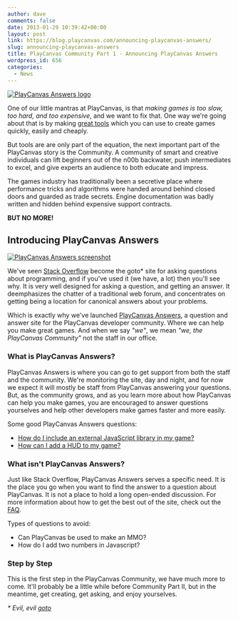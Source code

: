 ```yaml
---
author: dave
comments: false
date: 2013-01-29 10:39:42+00:00
layout: post
link: https://blog.playcanvas.com/announcing-playcanvas-answers/
slug: announcing-playcanvas-answers
title: PlayCanvas Community Part 1 - Announcing PlayCanvas Answers
wordpress_id: 656
categories:
  - News
---
```


[![PlayCanvas Answers logo](https://blog.playcanvas.com/wp-content/uploads/2013/01/answers_logo.png)](http://blog.playcanvas.com/wp-content/uploads/2013/01/answers_logo.png)

One of our little mantras at PlayCanvas, is that _making games is too slow, too hard, and too expensive_, and we want to fix that. One way we're going about that is by making [great tools](https://playcanvas.com/technology/) which you can use to create games quickly, easily and cheaply.

But tools are are only part of the equation, the next important part of the PlayCanvas story is the Community. A community of smart and creative individuals can lift beginners out of the n00b backwater, push intermediates to excel, and give experts an audience to both educate and impress.

The games industry has traditionally been a secretive place where performance tricks and algorithms were handed around behind closed doors and guarded as trade secrets. Engine documentation was badly written and hidden behind expensive support contracts.

**BUT NO MORE!**

## Introducing PlayCanvas Answers

[![PlayCanvas Answers screenshot](https://blog.playcanvas.com/wp-content/uploads/2013/01/answers.png)](http://blog.playcanvas.com/wp-content/uploads/2013/01/answers.png)

We've seen [Stack Overflow](http://stackoverflow.com) become the goto\* site for asking questions about programming, and if you've used it (we have, a lot) then you'll see why. It is very well designed for asking a question, and getting an answer. It deemphasizes the chatter of a traditional web forum, and concentrates on getting being a location for canonical answers about your problems.

Which is exactly why we've launched [PlayCanvas Answers](http://answers.playcanvas.com), a question and answer site for the PlayCanvas developer community. Where we can help you make great games. And when we say _"we"_, we mean _"we, the PlayCanvas Community"_ not the staff in our office.

### What is PlayCanvas Answers?

PlayCanvas Answers is where you can go to get support from both the staff and the community. We're monitoring the site, day and night, and for now we expect it will mostly be staff from PlayCanvas answering your questions. But, as the community grows, and as you learn more about how PlayCanvas can help you make games, you are encouraged to answer questions yourselves and help other developers make games faster and more easily.

Some good PlayCanvas Answers questions:

- [How do I include an external JavaScript library in my game?](http://answers.playcanvas.com/questions/17/how-do-i-include-an-external-javascript-library-in-my-game)
- [How can I add a HUD to my game?](http://answers.playcanvas.com/questions/15/how-can-i-add-a-hud-to-my-playcanvas-game)

### What isn't PlayCanvas Answers?

Just like Stack Overflow, PlayCanvas Answers serves a specific need. It is the place you go when you want to find the answer to a question about PlayCanvas. It is not a place to hold a long open-ended discussion. For more information about how to get the best out of the site, check out the [FAQ](http://answers.playcanvas.com/faq/).

Types of questions to avoid:

- Can PlayCanvas be used to make an MMO?
- How do I add two numbers in Javascript?

### Step by Step

This is the first step in the PlayCanvas Community, we have much more to come. It'll probably be a little while before Community Part II, but in the meantime, get creating, get asking, and enjoy yourselves.

_\* Evil, evil [goto](https://en.wikipedia.org/wiki/Goto#Criticism_and_decline)_
